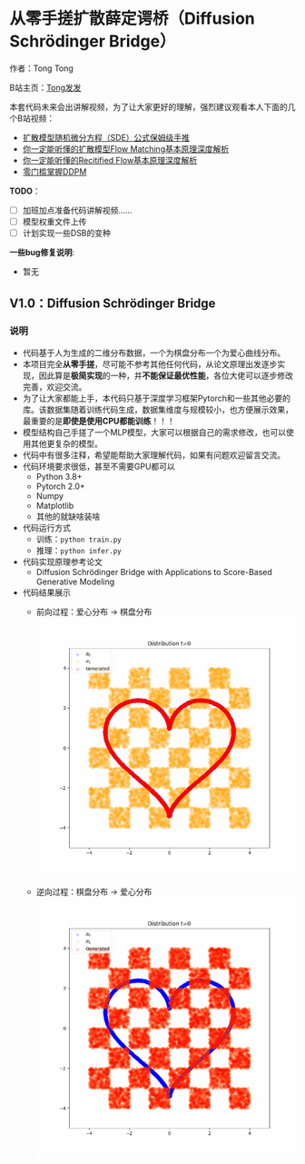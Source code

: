 # 从零手搓扩散薛定谔桥（Diffusion Schrödinger Bridge）

作者：Tong Tong 

B站主页：[Tong发发](https://space.bilibili.com/323109608)

本套代码未来会出讲解视频，为了让大家更好的理解，强烈建议观看本人下面的几个B站视频：
- [扩散模型随机微分方程（SDE）公式保姆级手推](https://www.bilibili.com/video/BV1y1YpejEB4/)
- [你一定能听懂的扩散模型Flow Matching基本原理深度解析](https://www.bilibili.com/video/BV1Wv3xeNEds/)
- [你一定能听懂的Recitified Flow基本原理深度解析](https://www.bilibili.com/video/BV19m421G7W8/)
- [零门槛掌握DDPM](https://www.bilibili.com/video/BV1zz421i7UM/)

**TODO**：
- [ ] 加班加点准备代码讲解视频…… 
- [ ] 模型权重文件上传
- [ ] 计划实现一些DSB的变种

**一些bug修复说明**:
- 暂无


## V1.0：Diffusion Schrödinger Bridge

### 说明

* 代码基于人为生成的二维分布数据，一个为棋盘分布一个为爱心曲线分布。
* 本项目完全**从零手搓**，尽可能不参考其他任何代码，从论文原理出发逐步实现，因此算是**极简实现**的一种，并**不能保证最优性能**，各位大佬可以逐步修改完善，欢迎交流。
* 为了让大家都能上手，本代码只基于深度学习框架Pytorch和一些其他必要的库。该数据集随着训练代码生成，数据集维度与规模较小，也方便展示效果，最重要的是**即使是使用CPU都能训练**！！！
* 模型结构自己手搓了一个MLP模型，大家可以根据自己的需求修改，也可以使用其他更复杂的模型。
* 代码中有很多注释，希望能帮助大家理解代码，如果有问题欢迎留言交流。
* 代码环境要求很低，甚至不需要GPU都可以
    * Python 3.8+
    * Pytorch 2.0+ 
    * Numpy
    * Matplotlib
    * 其他的就缺啥装啥
* 代码运行方式
    * 训练：`python train.py`
    * 推理：`python infer.py`
* 代码实现原理参考论文
    * Diffusion Schrödinger Bridge with Applications to Score-Based Generative Modeling
* 代码结果展示
    * 前向过程：爱心分布 -> 棋盘分布
    ![result_forward](/fig/forward.gif)


    * 逆向过程：棋盘分布 -> 爱心分布
    ![result_backwrad](/fig/backward.gif)
